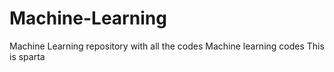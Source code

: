# Machine-Learning
Machine Learning repository with all the codes
Machine learning codes
This is sparta
